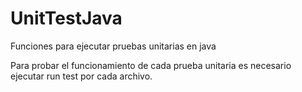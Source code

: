 # UnitTestJava
Funciones para ejecutar pruebas unitarias en java

Para probar el funcionamiento de cada prueba unitaria es necesario ejecutar run test por cada archivo.

